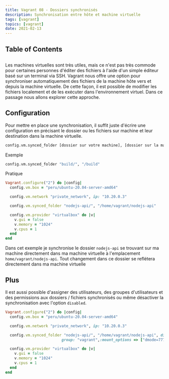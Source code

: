 ```yaml
---
title: Vagrant 08 - Dossiers synchronisés
description: Synchronisation entre hôte et machine virtuelle
tags: [vagrant]
topics: [vagrant]
date: 2021-02-13
---
```


## Table of Contents

##

Les machines virtuelles sont très utiles, mais ce n'est pas très commode pour certaines personnes d'éditer des fichiers à l'aide d'un simple éditeur basé sur un terminal via SSH. Vagrant nous offre une option pour synchroniser automatiquement des fichiers de la machine hôte vers et depuis la machine virtuelle. De cette façon, il est possible de modifier les fichiers localement et de les exécuter dans l'environnement virtuel. Dans ce passage nous allons explorer cette approche.

## Configuration

Pour mettre en place une synchronisation, il suffit juste d'écrire une configuration en précisant le dossier ou les fichiers sur machine et leur destination dans la machine virtuelle.

```bash
config.vm.synced_folder [dossier sur votre machine], [dossier sur la machine virtuelle]
```

Exemple

```bash
config.vm.synced_folder "build/", "/build"
```

Pratique

```ruby
Vagrant.configure("2") do |config|
  config.vm.box = "peru/ubuntu-20.04-server-amd64"

  config.vm.network "private_network", ip: "10.20.0.3"

  config.vm.synced_folder "nodejs-api/", "/home/vagrant/nodejs-api"

  config.vm.provider "virtualbox" do |v|
    v.gui = false
    v.memory = "1024"
    v.cpus = 1
  end
end
```

Dans cet exemple je synchronise le dossier `nodejs-api` se trouvant sur ma machine directement dans ma machine virtuelle à l'emplacement `home/vagrant/nodejs-api`. Tout changement dans ce dossier se reflétera directement dans ma machine virtuelle

## Plus

Il est aussi possible d'assigner des utilisateurs, des groupes d'utilisateurs et des permissions aux dossiers / fichiers synchronisés ou même désactiver la synchronisation avec l'option `disabled`.

```ruby
Vagrant.configure("2") do |config|
  config.vm.box = "peru/ubuntu-20.04-server-amd64"

  config.vm.network "private_network", ip: "10.20.0.3"

  config.vm.synced_folder "nodejs-api/", "/home/vagrant/nodejs-api", disabled: true, owner: "vagrant",
						 group: "vagrant",:mount_options => ["dmode=777", "fmode=666"]

  config.vm.provider "virtualbox" do |v|
    v.gui = false
    v.memory = "1024"
    v.cpus = 1
  end
end
```
